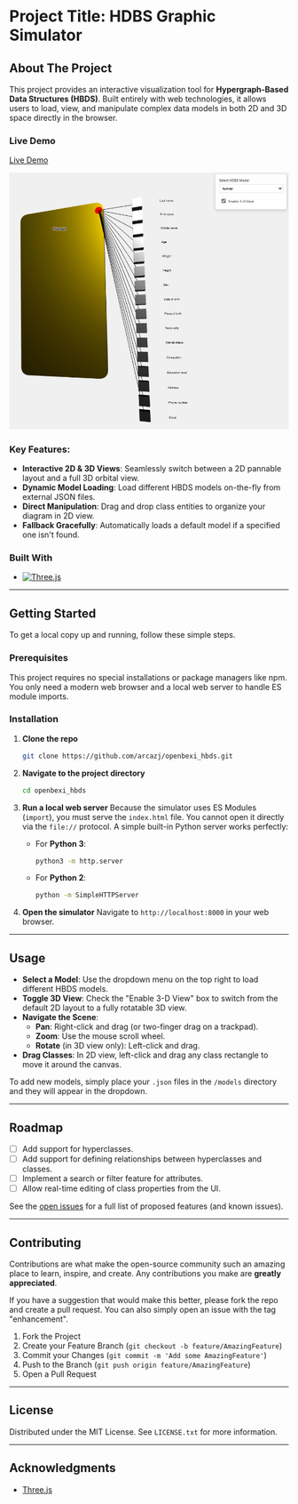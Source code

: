 # Project Title: HDBS Graphic Simulator

## About The Project

This project provides an interactive visualization tool for **Hypergraph-Based Data Structures (HBDS)**. Built entirely with web technologies, it allows users to load, view, and manipulate complex data models in both 2D and 3D space directly in the browser.

### Live Demo

[Live Demo](https://arcazj.github.io/openbexi_hbds/index.html)

![HBDS Human class](pictures/HBDS_Model.JPG)

### Key Features:

* **Interactive 2D & 3D Views**: Seamlessly switch between a 2D pannable layout and a full 3D orbital view.
* **Dynamic Model Loading**: Load different HBDS models on-the-fly from external JSON files.
* **Direct Manipulation**: Drag and drop class entities to organize your diagram in 2D view.
* **Fallback Gracefully**: Automatically loads a default model if a specified one isn't found.

### Built With

* [![Three.js][Three.js]][Three.js-url]

---

## Getting Started

To get a local copy up and running, follow these simple steps.

### Prerequisites

This project requires no special installations or package managers like npm. You only need a modern web browser and a local web server to handle ES module imports.

### Installation

1.  **Clone the repo**
    ```sh
    git clone https://github.com/arcazj/openbexi_hbds.git
    ```
2.  **Navigate to the project directory**
    ```sh
    cd openbexi_hbds
    ```
3.  **Run a local web server**
    Because the simulator uses ES Modules (`import`), you must serve the `index.html` file. You cannot open it directly via the `file://` protocol. A simple built-in Python server works perfectly:

    * For **Python 3**:
        ```sh
        python3 -m http.server
        ```
    * For **Python 2**:
        ```sh
        python -m SimpleHTTPServer
        ```
4.  **Open the simulator**
    Navigate to `http://localhost:8000` in your web browser.

---

## Usage

* **Select a Model**: Use the dropdown menu on the top right to load different HBDS models.
* **Toggle 3D View**: Check the "Enable 3-D View" box to switch from the default 2D layout to a fully rotatable 3D view.
* **Navigate the Scene**:
    * **Pan**: Right-click and drag (or two-finger drag on a trackpad).
    * **Zoom**: Use the mouse scroll wheel.
    * **Rotate** (in 3D view only): Left-click and drag.
* **Drag Classes**: In 2D view, left-click and drag any class rectangle to move it around the canvas.

To add new models, simply place your `.json` files in the `/models` directory and they will appear in the dropdown.

---

## Roadmap

* [ ] Add support for hyperclasses.
* [ ] Add support for defining relationships between hyperclasses and classes.
* [ ] Implement a search or filter feature for attributes.
* [ ] Allow real-time editing of class properties from the UI.

See the [open issues](https://github.com/arcazj/openbexi_hbds/issues) for a full list of proposed features (and known issues).

---

## Contributing

Contributions are what make the open-source community such an amazing place to learn, inspire, and create. Any contributions you make are **greatly appreciated**.

If you have a suggestion that would make this better, please fork the repo and create a pull request. You can also simply open an issue with the tag "enhancement".

1.  Fork the Project
2.  Create your Feature Branch (`git checkout -b feature/AmazingFeature`)
3.  Commit your Changes (`git commit -m 'Add some AmazingFeature'`)
4.  Push to the Branch (`git push origin feature/AmazingFeature`)
5.  Open a Pull Request

---

## License

Distributed under the MIT License. See `LICENSE.txt` for more information.

---
## Acknowledgments

* [Three.js](https://threejs.org/)


<!-- MARKDOWN LINKS & IMAGES -->
[Three.js]: https://img.shields.io/badge/three.js-000000?style=for-the-badge&logo=three.js&logoColor=white
[Three.js-url]: https://threejs.org/
